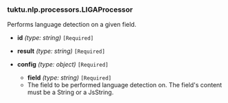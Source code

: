 ### tuktu.nlp.processors.LIGAProcessor
Performs language detection on a given field.

  * **id** *(type: string)* `[Required]`

  * **result** *(type: string)* `[Required]`

  * **config** *(type: object)* `[Required]`

    * **field** *(type: string)* `[Required]`
    - The field to be performed language detection on. The field's content must be a String or a JsString.
 
